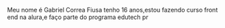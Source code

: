 Meu nome é Gabriel Correa Fiusa tenho 16 anos,estou fazendo curso front end na alura,e faço parte do programa edutech pr
